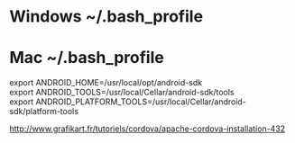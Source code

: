 # Windows ~/.bash_profile
# Mac ~/.bash_profile

export ANDROID_HOME=/usr/local/opt/android-sdk  
export ANDROID_TOOLS=/usr/local/Cellar/android-sdk/tools  
export ANDROID_PLATFORM_TOOLS=/usr/local/Cellar/android-sdk/platform-tools  

http://www.grafikart.fr/tutoriels/cordova/apache-cordova-installation-432  
